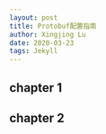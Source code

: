 ```yaml
---
layout: post
title: Protobuf配置指南
author: Xingjing Lu
date: 2020-03-23
tags: Jekyll
---
```


## chapter 1

## chapter 2

